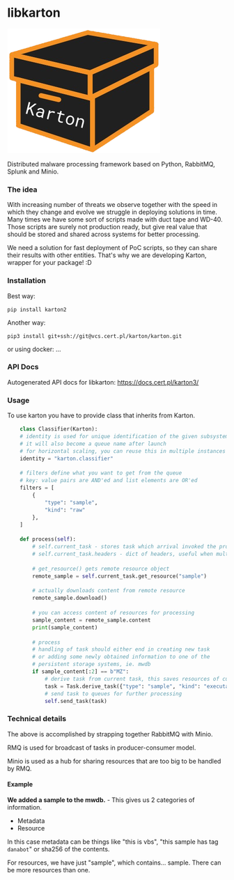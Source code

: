 # libkarton

![LOGO](/logo/logo.png)

Distributed malware processing framework based on Python, RabbitMQ, Splunk and Minio.

### The idea
With increasing number of threats we observe together with the speed in which they change and evolve we struggle in deploying solutions in time.
Many times we have some sort of scripts made with duct tape and WD-40. Those scripts are surely not production ready, but give real value that should be stored and shared across systems for better processing.

We need a solution for fast deployment of PoC scripts, so they can share their results with other entities.
That's why we are developing Karton, wrapper for your package! :D


### Installation

Best way:
```
pip install karton2
```

Another way:
```
pip3 install git+ssh://git@vcs.cert.pl/karton/karton.git
```

or using docker: ...

### API Docs

Autogenerated API docs for libkarton: https://docs.cert.pl/karton3/


### Usage
To use karton you have to provide class that inherits from Karton.


```python
    class Classifier(Karton):
    # identity is used for unique identification of the given subsystem
    # it will also become a queue name after launch
    # for horizontal scaling, you can reuse this in multiple instances
    identity = "karton.classifier"
    
    # filters define what you want to get from the queue
    # key: value pairs are AND'ed and list elements are OR'ed
    filters = [
        {
            "type": "sample",
            "kind": "raw"
        },
    ]

    def process(self):
        # self.current_task - stores task which arrival invoked the process() function
        # self.current_task.headers - dict of headers, useful when multiple filters are used
        
        # get_resource() gets remote resource object
        remote_sample = self.current_task.get_resource("sample")
        
        # actually downloads content from remote resource
        remote_sample.download()
        
        # you can access content of resources for processing
        sample_content = remote_sample.content
        print(sample_content)
        
        # process
        # handling of task should either end in creating new task
        # or adding some newly obtained information to one of the 
        # persistent storage systems, ie. mwdb
        if sample_content[:2] == b"MZ":
            # derive task from current task, this saves resources of current_task
            task = Task.derive_task({"type": "sample", "kind": "executable"}, self.current_task)
            # send task to queues for further processing
            self.send_task(task)
```

### Technical details
The above is accomplished by strapping together RabbitMQ with Minio.

RMQ is used for broadcast of tasks in producer-consumer model.

Minio is used as a hub for sharing resources that are too big to be handled by RMQ.

#### Example

**We added a sample to the mwdb.** - This gives us 2 categories of information.

- Metadata
- Resource

In this case metadata can be things like "this is vbs", "this sample has tag `danabot`" or sha256 of the contents.

For resources, we have just "sample", which contains... sample. There can be more resources than one.
